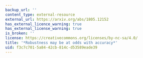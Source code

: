 ```yaml
---
backup_url: ''
content_type: external-resource
external_url: https://arxiv.org/abs/1805.12152
has_external_licence_warning: true
has_external_license_warning: true
is_broken: ''
license: https://creativecommons.org/licenses/by-nc-sa/4.0/
title: '*Robustness may be at odds with accuracy*'
uid: f3c7c701-5a84-42cb-814c-d53589eade39
---
```

